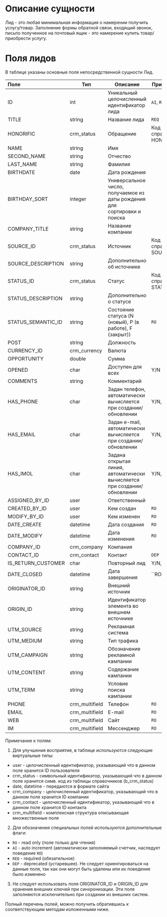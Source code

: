 # Описание сущности

Лид - это любая минимальная информация о намерении получить услугу/товар. Заполнение формы обратной связи, входящий звонок, письпо полученное на почтовый ящик - это намерение купить товар/приобрести услугу.

# Поля лидов

В таблице указаны основные поля непосредственной сущности Лид.

| Поле | Тип |     Описание                                    | Примечание |
| :--- | --- | ----------------------------------------------- | ---------- |
| ID   | int | Уникальный целочисленный идентификатор лида     | ``AI``, ``RO`` |
| TITLE | string | Название лида                                 | ``REQ`` |
| HONORIFIC | crm_status | Обращение | Код справочника: HONORIFIC |
| NAME | string | Имя ||
| SECOND_NAME | string | Отчество ||
| LAST_NAME | string | Фамилия ||
| BIRTHDATE | date | Дата рождения ||
| BIRTHDAY_SORT | integer | Универсальное число, получаемое из даты рождения для сортировки и поиска ||
| COMPANY_TITLE | string | Название компании ||
| SOURCE_ID | crm_status | Источник | Код справочника: SOURCE |
| SOURCE_DESCRIPTION | string | Дополнительно об источнике ||
| STATUS_ID | crm_status | Статус | Код справочника: STATUS |
| STATUS_DESCRIPTION | string | Дополнительно о статусе ||
| STATUS_SEMANTIC_ID | string | Состояние статуса (N (новый), P (в работе), F (закрыт)) | ``RO``|
| POST | string | Должность ||
| CURRENCY_ID | crm_currency | Валюта ||
| OPPORTUNITY | double | Сумма ||
| OPENED | char | Доступен для всех | Y/N |
| COMMENTS | string | Комментарий ||
| HAS_PHONE | char | Задан телефон, автоматически вычисляется при создании/обновлении | Y/N, ``RO`` |
| HAS_EMAIL | char | Задан e-mail, автоматически вычисляется при создании/обновлении | Y/N, ``RO`` |
| HAS_IMOL | char | Задана открытая линия, автоматически вычисляется при создании/обновлении | Y/N, ``RO`` |
| ASSIGNED_BY_ID | user | Ответственный ||
| CREATED_BY_ID | user | Кем создан | ``RO`` |
| MODIFY_BY_ID | user | Кем изменен | ``RO`` |
| DATE_CREATE | datetime | Дата создания | ``RO`` |
| DATE_MODIFY | datetime | Дата изменения | ``RO`` |
| COMPANY_ID | crm_company | Компания ||
| CONTACT_ID | crm_contact | Контакт | ``DEP`` |
| IS_RETURN_CUSTOMER | char | Повторный лид | Y/N, ``RO`` |
| DATE_CLOSED | datetime | Дата завершения | ``RO` |
| ORIGINATOR_ID | string | Внешний источник ||
| ORIGIN_ID | string | Идентификатор элемента во внешнем источнике ||
| UTM_SOURCE | string | Рекламная система ||
| UTM_MEDIUM | string | Тип трафика ||
| UTM_CAMPAIGN | string | Обозначение рекламной кампании ||
| UTM_CONTENT | string | Содержание кампании ||
| UTM_TERM | string | Условие поиска кампании ||
| PHONE | crm_multifield | Телефон | ``RO`` |
| EMAIL | crm_multifield | E-mail | ``RO`` |
| WEB | crm_multifield | Сайт | ``RO`` |
| IM | crm_multifield | Мессенджер | ``RO`` |

Примечание к полям: 

1. Для улучшения восприятия, в таблице используются следующие виртуальные типы:
* user - целочисленный идентификатор, указывающий что в данном поле хранится ID пользователя
* crm_status - символьный идентификатор, указывающий что в данном поле хранится симв. код из таблицы справочников (b_crm_status)
* date, datetime - передаются в формате сайта
* crm_company - целочисленный идентификатор, указывающий что в данном поле хранится ID компании
* crm_contact - целочисленный идентификатор, указывающий что в данном поле хранится ID контакта
* crm_multifield - комплексная структура описывающая множественные поля
    
2. Для обозначения специальных полей используются дополнительные флаги:
* ``RO`` - read only (поле только для чтения)
* ``AI`` - auto increment (автоматически заполняемый счетчик, наследует поведение ``RO``)
* ``REQ`` - required (обязательное)
* ``DEP`` - deprecated (устаревшее). Не следует ориентироваться на данные поля, так как они могут быть удалены или их поведение было изменено

3. Не следует использовать поля ORIGINATOR_ID и ORIGIN_ID для хранения внешних ключей при синхронизации. Эти поля заполняются исключительно при создании из внешних систем.

Полный перечень полей, можно получить обратившись к соответствующим методам изложенными ниже.
